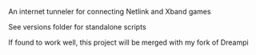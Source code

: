 An internet tunneler for connecting Netlink and Xband games

See versions folder for standalone scripts

If found to work well, this project will be merged with my fork of Dreampi
